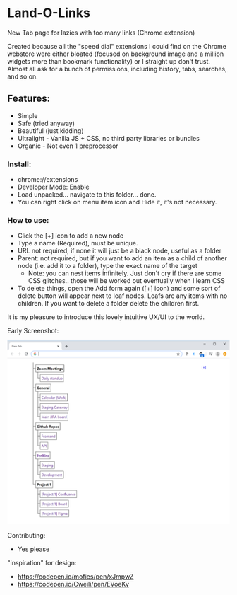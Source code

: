 # Land-O-Links

New Tab page for lazies with too many links (Chrome extension)

Created because all the "speed dial" extensions I could find on the Chrome webstore were either bloated (focused on background image and a million widgets more than bookmark functionality) or I straight up don't trust. Almost all ask for a bunch of permissions, including history, tabs, searches, and so on.

## Features:
- Simple
- Safe (tried anyway)
- Beautiful (just kidding)
- Ultralight - Vanilla JS + CSS, no third party libraries or bundles
- Organic - Not even 1 preprocessor

### Install:
- chrome://extensions
- Developer Mode: Enable
- Load unpacked... navigate to this folder... done.
- You can right click on menu item icon and Hide it, it's not necessary.

### How to use:
- Click the [+] icon to add a new node
- Type a name (Required), must be unique.
- URL not required, if none it will just be a black node, useful as a folder
- Parent: not required, but if you want to add an item as a child of another node (i.e. add it to a folder), type the exact name of the target
  + Note: you can nest items infinitely. Just don't cry if there are some CSS glitches.. those will be worked out eventually when I learn CSS
- To delete things, open the Add form again ([+] icon) and some sort of delete button will appear next to leaf nodes. Leafs are any items with no children. If you want to delete a folder delete the children first.

It is my pleasure to introduce this lovely intuitive UX/UI to the world.

Early Screenshot:

![screenshot](screenshot1.png)


Contributing:
- Yes please

"inspiration" for design:
- https://codepen.io/mofies/pen/xJmpwZ
- https://codepen.io/Cweili/pen/EVoeKv